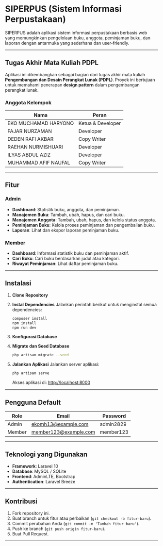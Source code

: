 # SIPERPUS (Sistem Informasi Perpustakaan)

SIPERPUS adalah aplikasi sistem informasi perpustakaan berbasis web yang memungkinkan pengelolaan buku, anggota, peminjaman buku, dan laporan dengan antarmuka yang sederhana dan user-friendly.

---

## Tugas Akhir Mata Kuliah PDPL

Aplikasi ini dikembangkan sebagai bagian dari tugas akhir mata kuliah **Pengembangan dan Desain Perangkat Lunak (PDPL)**. Proyek ini bertujuan untuk memahami penerapan **design pattern** dalam pengembangan perangkat lunak.

### Anggota Kelompok

| **Nama**                | **Peran**         |
|-------------------------|-------------------|
| EKO MUCHAMAD HARYONO    | Ketua  & Developer           |
| FAJAR NURZAMAN          | Developer         |
| DEDEN RAFI AKBAR        | Copy Writer       |
| RAEHAN NURMISHUARI      | Developer         |
| ILYAS ABDUL AZIZ        | Developer         |
| MUHAMMAD AFIF NAUFAL    | Copy Writer       |

---

## Fitur

### **Admin**
- **Dashboard**: Statistik buku, anggota, dan peminjaman.
- **Manajemen Buku**: Tambah, ubah, hapus, dan cari buku.
- **Manajemen Anggota**: Tambah, ubah, hapus, dan kelola status anggota.
- **Peminjaman Buku**: Kelola proses peminjaman dan pengembalian buku.
- **Laporan**: Lihat dan ekspor laporan peminjaman buku.

### **Member**
- **Dashboard**: Informasi statistik buku dan peminjaman aktif.
- **Cari Buku**: Cari buku berdasarkan judul atau kategori.
- **Riwayat Peminjaman**: Lihat daftar peminjaman buku.

---

## Instalasi

1. **Clone Repository**

2. **Instal Dependencies**
   Jalankan perintah berikut untuk menginstal semua dependencies:
   ```bash
   composer install
   npm install
   npm run dev
   ```

3. **Konfigurasi Database**

4. **Migrate dan Seed Database**
   ```bash
   php artisan migrate --seed
   ```

5. **Jalankan Aplikasi**
   Jalankan server aplikasi:
   ```bash
   php artisan serve
   ```
   Akses aplikasi di: [http://localhost:8000](http://localhost:8000)

---

## Pengguna Default

| **Role**  | **Email**            | **Password** |
|-----------|----------------------|--------------|
| Admin     | ekomh13@example.com    | admin2829     |
| Member    | member123@example.com   | member123     |

---

## Teknologi yang Digunakan

- **Framework**: Laravel 10
- **Database**: MySQL / SQLite
- **Frontend**: AdminLTE, Bootstrap
- **Authentication**: Laravel Breeze

---

## Kontribusi

1. Fork repository ini.
2. Buat branch untuk fitur atau perbaikan (`git checkout -b fitur-baru`).
3. Commit perubahan Anda (`git commit -m 'Tambah fitur baru'`).
4. Push ke branch (`git push origin fitur-baru`).
5. Buat Pull Request.

---
